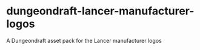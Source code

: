 # dungeondraft-lancer-manufacturer-logos
A Dungeondraft asset pack for the Lancer manufacturer logos
